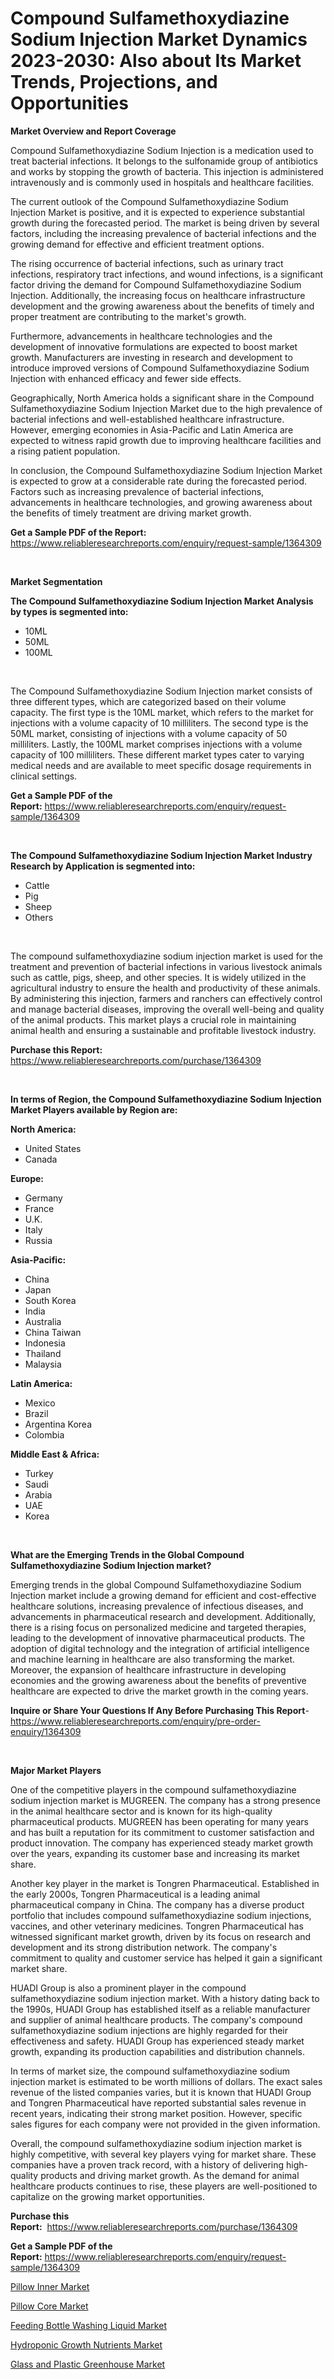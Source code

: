 <p><h1>Compound Sulfamethoxydiazine Sodium Injection Market Dynamics 2023-2030: Also about Its Market Trends, Projections, and Opportunities</h1></p><p><strong>Market Overview and Report Coverage</strong></p>
<p><p>Compound Sulfamethoxydiazine Sodium Injection is a medication used to treat bacterial infections. It belongs to the sulfonamide group of antibiotics and works by stopping the growth of bacteria. This injection is administered intravenously and is commonly used in hospitals and healthcare facilities.</p><p>The current outlook of the Compound Sulfamethoxydiazine Sodium Injection Market is positive, and it is expected to experience substantial growth during the forecasted period. The market is being driven by several factors, including the increasing prevalence of bacterial infections and the growing demand for effective and efficient treatment options.</p><p>The rising occurrence of bacterial infections, such as urinary tract infections, respiratory tract infections, and wound infections, is a significant factor driving the demand for Compound Sulfamethoxydiazine Sodium Injection. Additionally, the increasing focus on healthcare infrastructure development and the growing awareness about the benefits of timely and proper treatment are contributing to the market's growth.</p><p>Furthermore, advancements in healthcare technologies and the development of innovative formulations are expected to boost market growth. Manufacturers are investing in research and development to introduce improved versions of Compound Sulfamethoxydiazine Sodium Injection with enhanced efficacy and fewer side effects.</p><p>Geographically, North America holds a significant share in the Compound Sulfamethoxydiazine Sodium Injection Market due to the high prevalence of bacterial infections and well-established healthcare infrastructure. However, emerging economies in Asia-Pacific and Latin America are expected to witness rapid growth due to improving healthcare facilities and a rising patient population.</p><p>In conclusion, the Compound Sulfamethoxydiazine Sodium Injection Market is expected to grow at a considerable rate during the forecasted period. Factors such as increasing prevalence of bacterial infections, advancements in healthcare technologies, and growing awareness about the benefits of timely treatment are driving market growth.</p></p>
<p><strong>Get a Sample PDF of the Report:</strong> <a href="https://www.reliableresearchreports.com/enquiry/request-sample/1364309">https://www.reliableresearchreports.com/enquiry/request-sample/1364309</a></p>
<p>&nbsp;</p>
<p><strong>Market Segmentation</strong></p>
<p><strong>The Compound Sulfamethoxydiazine Sodium Injection Market Analysis by types is segmented into:</strong></p>
<p><ul><li>10ML</li><li>50ML</li><li>100ML</li></ul></p>
<p>&nbsp;</p>
<p><p>The Compound Sulfamethoxydiazine Sodium Injection market consists of three different types, which are categorized based on their volume capacity. The first type is the 10ML market, which refers to the market for injections with a volume capacity of 10 milliliters. The second type is the 50ML market, consisting of injections with a volume capacity of 50 milliliters. Lastly, the 100ML market comprises injections with a volume capacity of 100 milliliters. These different market types cater to varying medical needs and are available to meet specific dosage requirements in clinical settings.</p></p>
<p><strong>Get a Sample PDF of the Report:</strong>&nbsp;<a href="https://www.reliableresearchreports.com/enquiry/request-sample/1364309">https://www.reliableresearchreports.com/enquiry/request-sample/1364309</a></p>
<p>&nbsp;</p>
<p><strong>The Compound Sulfamethoxydiazine Sodium Injection Market Industry Research by Application is segmented into:</strong></p>
<p><ul><li>Cattle</li><li>Pig</li><li>Sheep</li><li>Others</li></ul></p>
<p>&nbsp;</p>
<p><p>The compound sulfamethoxydiazine sodium injection market is used for the treatment and prevention of bacterial infections in various livestock animals such as cattle, pigs, sheep, and other species. It is widely utilized in the agricultural industry to ensure the health and productivity of these animals. By administering this injection, farmers and ranchers can effectively control and manage bacterial diseases, improving the overall well-being and quality of the animal products. This market plays a crucial role in maintaining animal health and ensuring a sustainable and profitable livestock industry.</p></p>
<p><strong>Purchase this Report:</strong>&nbsp; <a href="https://www.reliableresearchreports.com/purchase/1364309">https://www.reliableresearchreports.com/purchase/1364309</a></p>
<p>&nbsp;</p>
<p><strong>In terms of Region, the Compound Sulfamethoxydiazine Sodium Injection Market Players available by Region are:</strong></p>
<p>
    <p> <strong> North America: </strong>
        <ul>
            <li>United States</li>
            <li>Canada</li>
        </ul>
        </p> 
    <p> <strong> Europe: </strong>
        <ul>
            <li>Germany</li>
            <li>France</li>
            <li>U.K.</li>
            <li>Italy</li>
            <li>Russia</li>
        </ul>
        </p> 
    <p> <strong> Asia-Pacific: </strong>
        <ul>
            <li>China</li>
            <li>Japan</li>
            <li>South Korea</li>
            <li>India</li>
            <li>Australia</li>
            <li>China Taiwan</li>
            <li>Indonesia</li>
            <li>Thailand</li>
            <li>Malaysia</li>
        </ul>
        </p> 
    <p> <strong> Latin America: </strong>
        <ul>
            <li>Mexico</li>
            <li>Brazil</li>
            <li>Argentina Korea</li>
            <li>Colombia</li>
        </ul>
        </p> 
    <p> <strong> Middle East & Africa: </strong>
        <ul>
            <li>Turkey</li>
            <li>Saudi</li>
            <li>Arabia</li>
            <li>UAE</li>
            <li>Korea</li>
        </ul>
    </p>
    </p>
<p>&nbsp;</p>
<p><strong>What are the Emerging Trends in the Global Compound Sulfamethoxydiazine Sodium Injection market?</strong></p>
<p><p>Emerging trends in the global Compound Sulfamethoxydiazine Sodium Injection market include a growing demand for efficient and cost-effective healthcare solutions, increasing prevalence of infectious diseases, and advancements in pharmaceutical research and development. Additionally, there is a rising focus on personalized medicine and targeted therapies, leading to the development of innovative pharmaceutical products. The adoption of digital technology and the integration of artificial intelligence and machine learning in healthcare are also transforming the market. Moreover, the expansion of healthcare infrastructure in developing economies and the growing awareness about the benefits of preventive healthcare are expected to drive the market growth in the coming years.</p></p>
<p><strong>Inquire or Share Your Questions If Any Before Purchasing This Report</strong>- <a href="https://www.reliableresearchreports.com/enquiry/pre-order-enquiry/1364309">https://www.reliableresearchreports.com/enquiry/pre-order-enquiry/1364309</a></p>
<p>&nbsp;</p>
<p><strong>Major Market Players</strong></p>
<p><p>One of the competitive players in the compound sulfamethoxydiazine sodium injection market is MUGREEN. The company has a strong presence in the animal healthcare sector and is known for its high-quality pharmaceutical products. MUGREEN has been operating for many years and has built a reputation for its commitment to customer satisfaction and product innovation. The company has experienced steady market growth over the years, expanding its customer base and increasing its market share.</p><p>Another key player in the market is Tongren Pharmaceutical. Established in the early 2000s, Tongren Pharmaceutical is a leading animal pharmaceutical company in China. The company has a diverse product portfolio that includes compound sulfamethoxydiazine sodium injections, vaccines, and other veterinary medicines. Tongren Pharmaceutical has witnessed significant market growth, driven by its focus on research and development and its strong distribution network. The company's commitment to quality and customer service has helped it gain a significant market share.</p><p>HUADI Group is also a prominent player in the compound sulfamethoxydiazine sodium injection market. With a history dating back to the 1990s, HUADI Group has established itself as a reliable manufacturer and supplier of animal healthcare products. The company's compound sulfamethoxydiazine sodium injections are highly regarded for their effectiveness and safety. HUADI Group has experienced steady market growth, expanding its production capabilities and distribution channels.</p><p>In terms of market size, the compound sulfamethoxydiazine sodium injection market is estimated to be worth millions of dollars. The exact sales revenue of the listed companies varies, but it is known that HUADI Group and Tongren Pharmaceutical have reported substantial sales revenue in recent years, indicating their strong market position. However, specific sales figures for each company were not provided in the given information.</p><p>Overall, the compound sulfamethoxydiazine sodium injection market is highly competitive, with several key players vying for market share. These companies have a proven track record, with a history of delivering high-quality products and driving market growth. As the demand for animal healthcare products continues to rise, these players are well-positioned to capitalize on the growing market opportunities.</p></p>
<p><strong>Purchase this Report:</strong>&nbsp;&nbsp;<a href="https://www.reliableresearchreports.com/purchase/1364309">https://www.reliableresearchreports.com/purchase/1364309</a></p>
<p></p>
<p><strong>Get a Sample PDF of the Report:</strong>&nbsp;<a href="https://www.reliableresearchreports.com/enquiry/request-sample/1364309">https://www.reliableresearchreports.com/enquiry/request-sample/1364309</a></p>
<p><p><a href="https://medium.com/@melt.scale.beast/pillow-inner-market-size-reveals-the-best-marketing-channels-in-global-industry-e00e1fce2a46">Pillow Inner Market</a></p><p><a href="https://medium.com/@earn.only.flood/pillow-core-market-analysis-and-sze-forecasted-for-period-from-2023-to-2030-77e25b0725c8">Pillow Core Market</a></p><p><a href="https://medium.com/@sake.use.loan/feeding-bottle-washing-liquid-market-report-reveals-the-latest-trends-and-growth-opportunities-of-a694c453e5d9">Feeding Bottle Washing Liquid Market</a></p><p><a href="https://github.com/BryceTownsendr/Market-Research-Report-List-1/blob/main/hydroponic-growth-nutrients-market.md">Hydroponic Growth Nutrients Market</a></p><p><a href="https://github.com/WillieWoodard/Market-Research-Report-List-1/blob/main/glass-and-plastic-greenhouse-market.md">Glass and Plastic Greenhouse Market</a></p></p>